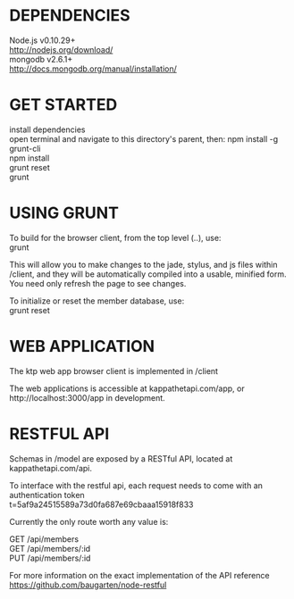 
DEPENDENCIES  
============  
Node.js v0.10.29+  
http://nodejs.org/download/  
mongodb v2.6.1+  
http://docs.mongodb.org/manual/installation/  
  
  
GET STARTED  
===========  
install dependencies  
open terminal and navigate to this directory's parent, then:
npm install -g grunt-cli  
npm install  
grunt reset  
grunt  

USING GRUNT  
===========  
To build for the browser client, from the top level (..), use:  
grunt  
  
This will allow you to make changes to the jade, stylus, and js files within /client, and they will be automatically compiled into a usable, minified form. You need only refresh the page to see changes.  

To initialize or reset the member database, use:  
grunt reset  
  
  
WEB APPLICATION  
===============  
The ktp web app browser client is implemented in /client

The web applications is accessible at kappathetapi.com/app, or http://localhost:3000/app in development.  

RESTFUL API  
===========  
Schemas in /model are exposed by a RESTful API, located at kappathetapi.com/api.  
  
To interface with the restful api, each request needs to come with an authentication token  
    t=5af9a24515589a73d0fa687e69cbaaa15918f833  
  
Currently the only route worth any value is:  
  
GET /api/members  
GET /api/members/:id  
PUT /api/members/:id  
  
For more information on the exact implementation of the API reference https://github.com/baugarten/node-restful  
